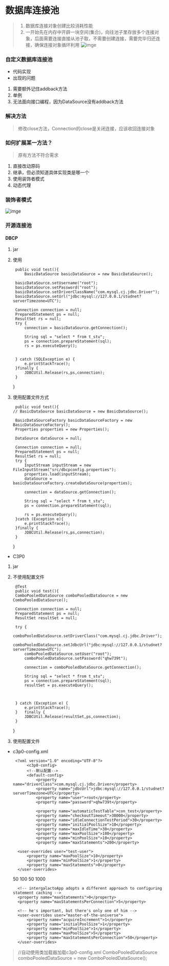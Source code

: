 # 数据库连接池
>   1. 数据库连接对象创建比较消耗性能
>   2. 一开始先在内存中开辟一块空间(集合)，向往池子里存放多个连接对象，后面需要连接直接从池子取，不需要创建连接，需要完毕归还连接，确保连接对象循环利用
![imge](https://raw.githubusercontent.com/com.kc345ws/MyDemos/master/Imgs/MarkDown/Java/004JavaWeb/006%E4%BA%8B%E5%8A%A1%26%E6%95%B0%E6%8D%AE%E5%BA%93%E8%BF%9E%E6%8E%A5%E6%B1%A0%26DBUtiles/img11.png)

### 自定义数据库连接池
* 代码实现
* 出现的问题
1. 需要额外记住addback方法
2. 单例
3. 无法面向接口编程，因为DataSource没有addback方法

### 解决方法
> 修改close方法，Connection的close是关闭连接，应该收回连接对象

### 如何扩展某一方法？
> 原有方法不符合需求
1. 直接改动原码
2. 继承，但必须知道具体实现类是哪一个
3. 使用装饰者模式
4. 动态代理

### 装饰者模式
![imge](https://raw.githubusercontent.com/com.kc345ws/MyDemos/master/Imgs/MarkDown/Java/004JavaWeb/006%E4%BA%8B%E5%8A%A1%26%E6%95%B0%E6%8D%AE%E5%BA%93%E8%BF%9E%E6%8E%A5%E6%B1%A0%26DBUtiles/img12.png)

### 开源连接池
#### DBCP
1. jar
2. 使用

        public void test(){
            BasicDataSource basicDataSource = new BasicDataSource();

        basicDataSource.setUsername("root");
        basicDataSource.setPassword("root");
        basicDataSource.setDriverClassName("com.mysql.cj.jdbc.Driver");
        basicDataSource.setUrl("jdbc:mysql://127.0.0.1/studnet?serverTimezone=UTC");

        Connection connection = null;
        PreparedStatement ps = null;
        ResultSet rs = null;
        try {
            connection = basicDataSource.getConnection();

            String sql = "select * from t_stu";
            ps = connection.prepareStatement(sql);
            rs = ps.executeQuery();


        } catch (SQLException e) {
            e.printStackTrace();
        }finally {
            JDBCUtil.Release(rs,ps,connection);
        }
    }

3. 使用配置文件方式
    
        public void test(){
       // BasicDataSource basicDataSource = new BasicDataSource();

        BasicDataSourceFactory basicDataSourceFactory = new BasicDataSourceFactory();
        Properties properties = new Properties();

        DataSource dataSource = null;

        Connection connection = null;
        PreparedStatement ps = null;
        ResultSet rs = null;
        try {
            InputStream inputStream = new FileInputStream("src/dbcpconfig.properties");
            properties.load(inputStream);
            dataSource = basicDataSourceFactory.createDataSource(properties);

            connection = dataSource.getConnection();

            String sql = "select * from t_stu";
            ps = connection.prepareStatement(sql);
            
            rs = ps.executeQuery();
        }catch (Exception e){
            e.printStackTrace();
        }finally {
            JDBCUtil.Release(rs,ps,connection);
        }

    }
* C3P0

1. jar


2. 不使用配置文件

        @Test
        public void test(){
        ComboPooledDataSource comboPooledDataSource = new ComboPooledDataSource();

        Connection connection = null;
        PreparedStatement ps = null;
        ResultSet resultSet = null;

        try {
            comboPooledDataSource.setDriverClass("com.mysql.cj.jdbc.Driver");
            comboPooledDataSource.setJdbcUrl("jdbc:mysql://127.0.0.1/studnet?serverTimezone=UTC");
            comboPooledDataSource.setUser("root");
            comboPooledDataSource.setPassword("qhw739t");

            connection = comboPooledDataSource.getConnection();

            String sql = "select * from t_stu";
            ps = connection.prepareStatement(sql);
            resultSet = ps.executeQuery();



        } catch (Exception e) {
            e.printStackTrace();
        }   finally {
            JDBCUtil.Release(resultSet,ps,connection);
        }
    }

3. 使用配置文件

* c3p0-config.xml


       <?xml version="1.0" encoding="UTF-8"?>
            <c3p0-config>
            <!--默认配置-->
            <default-config>
                <property name="driverClass">com.mysql.cj.jdbc.Driver</property>
                <property name="jdbcUrl">jdbc:mysql://127.0.0.1/studnet?serverTimezone=UTC</property>
                <property name="user">root</property>
                <property name="password">qhw739t</property>
        
                <property name="automaticTestTable">con_test</property>
                <property name="checkoutTimeout">30000</property>
                <property name="idleConnectionTestPeriod">30</property>
                <property name="initialPoolSize">10</property>
                <property name="maxIdleTime">30</property>
                <property name="maxPoolSize">100</property>
                <property name="minPoolSize">10</property>
                <property name="maxStatements">200</property>       

        <user-overrides user="test-user">
            <property name="maxPoolSize">10</property>
            <property name="minPoolSize">1</property>
            <property name="maxStatements">0</property>
        </user-overrides>

    </default-config>


    <!-- This app is massive! -->
    <named-config name="intergalactoApp">
        <property name="acquireIncrement">50</property>
        <property name="initialPoolSize">100</property>
        <property name="minPoolSize">50</property>
        <property name="maxPoolSize">1000</property>

        <!-- intergalactoApp adopts a different approach to configuring statement caching -->
        <property name="maxStatements">0</property>
        <property name="maxStatementsPerConnection">5</property>

        <!-- he's important, but there's only one of him -->
        <user-overrides user="master-of-the-universe">
            <property name="acquireIncrement">1</property>
            <property name="initialPoolSize">1</property>
            <property name="minPoolSize">1</property>
            <property name="maxPoolSize">5</property>
            <property name="maxStatementsPerConnection">50</property>
        </user-overrides>
    </named-config>
    </c3p0-config>
    
    
> //自动使用类加载器加载c3p0-config.xml
        ComboPooledDataSource comboPooledDataSource = new ComboPooledDataSource();
        
